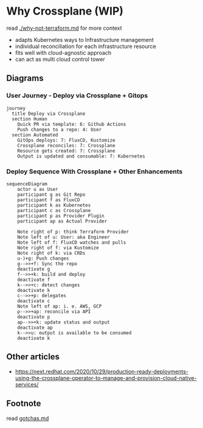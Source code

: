 # Why Crossplane (WIP)

read [./why-not-terraform.md](./why-not-terraform.md) for more context

- adapts Kubernetes ways to Infrastructure management
- individual reconciliation for each infrastructure resource
- fits well with cloud-agnostic approach
- can act as multi cloud control tower

## Diagrams

### User Journey - Deploy via Crossplane + Gitops
```mermaid
journey
  title Deploy via Crossplane
  section Human
    Quick PR via template: 6: Github Actions
    Push changes to a repo: 4: User
  section Automated
    GitOps deploys: 7: FluxCD, Kustomize
    Crossplane reconciles: 7: Crossplane
    Resource gets created: 7: Crossplane
    Output is updated and consumable: 7: Kubernetes
```

### Deploy Sequence With Crossplane + Other Enhancements

```mermaid
sequenceDiagram
    actor u as User
    participant g as Git Repo
    participant f as FluxCD
    participant k as Kubernetes
    participant c as Crossplane
    participant p as Provider Plugin
    participant ap as Actual Provider

    Note right of p: think Terraform Provider
    Note left of u: User: aka Engineer
    Note left of f: FluxCD watches and pulls
    Note right of f: via Kustomize
    Note right of k: via CRDs
    u-)+g: Push changes
    g-->>+f: Sync the repo
    deactivate g
    f-->>+k: build and deploy
    deactivate f
    k-->>+c: detect changes
    deactivate k
    c-->>+p: delegates
    deactivate c
    Note left of ap: i. e. AWS, GCP
    p-->>+ap: reconcile via API
    deactivate p
    ap-->>+k: update status and output
    deactivate ap
    k-->>u: output is available to be consumed
    deactivate k
```

## Other articles
- https://next.redhat.com/2020/10/29/production-ready-deployments-using-the-crossplane-operator-to-manage-and-provision-cloud-native-services/

## Footnote
read [gotchas.md](./gotchas.md)
